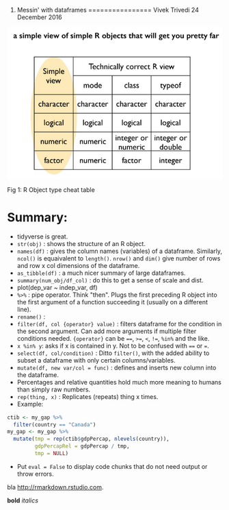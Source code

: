 1.  Messin' with dataframes
================
Vivek Trivedi
24 December 2016

![Fig 1: R object type cheat sheet](fig_1.PNG)

Fig 1: R Object type cheat table

Summary:
========

-   tidyverse is great.
-   `str(obj)` : shows the structure of an R object.
-   `names(df)` : gives the column names (variables) of a dataframe. Similarly, `ncol()` is equaivalent to `length()`. `nrow()` and `dim()` give number of rows and row x col dimensions of the dataframe.
-   `as_tibble(df)` : a much nicer summary of large dataframes.
-   `summary(num_obj/df_col)` : do this to get a sense of scale and dist.
-   plot(dep\_var ~ indep\_var, df)
-   `%>%` : pipe operator. Think "then". Plugs the first preceding R object into the first argument of a function succeeding it (usually on a different line).
-   `rename()` :
-   `filter(df, col {operator} value)` : filters dataframe for the condition in the second argument. Can add more arguments if multiple filter conditions needed. `{operator}` can be `==`, `>=`, `<`, `!=`, `%in%` and the like.
-   `x %in% y`: asks if x is contained in y. Not to be confused with `==` or `=`.
-   `select(df, col/condition)` : Ditto `filter()`, with the added ability to subset a dataframe with only certain columns/variables.
-   `mutate(df, new var/col = func)` : defines and inserts new column into the dataframe.
-   Percentages and relative quantities hold much more meaning to humans than simply raw numbers.
-   `rep(thing, x)` : Replicates (repeats) thing x times.
-   Example:

``` r
ctib <- my_gap %>%
  filter(country == "Canada")
my_gap <- my_gap %>%
  mutate(tmp = rep(ctib$gdpPercap, nlevels(country)),
         gdpPercapRel = gdpPercap / tmp,
         tmp = NULL)
```

-   Put `eval = False` to display code chunks that do not need output or throw errors.

bla <http://rmarkdown.rstudio.com>.

**bold** *italics*

